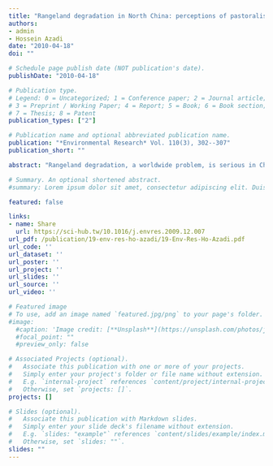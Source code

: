 ```yaml
---
title: "Rangeland degradation in North China: perceptions of pastoralists"
authors:
- admin
- Hossein Azadi
date: "2010-04-18"
doi: ""

# Schedule page publish date (NOT publication's date).
publishDate: "2010-04-18"

# Publication type.
# Legend: 0 = Uncategorized; 1 = Conference paper; 2 = Journal article;
# 3 = Preprint / Working Paper; 4 = Report; 5 = Book; 6 = Book section;
# 7 = Thesis; 8 = Patent
publication_types: ["2"]

# Publication name and optional abbreviated publication name.
publication: "*Environmental Research* Vol. 110(3), 302--307"
publication_short: ""

abstract: "Rangeland degradation, a worldwide problem, is serious in China, especially in the Northern provinces. To assess the pastoralists’ perceptions toward rangeland trend and degradation, a survey was conducted in Ningxia, North China. Data were collected from a total of 284 pastoralists in six Ningxia counties. Findings showed that the majority of respondents believe the rangelands in Ningxia have been degraded, although there are some disparities among the counties that illustrate differing severity of degradation. Findings also clarified that the pastoralists have more knowledge about the “technical” and “supportive” aspects of conditions, while remaining less aware of “economic” and “management” factors of this issue. Yet, a high disparity was revealed between pastoralists’ perceptions among the counties in this study. The correlation matrix showed that most of their perceptions do not act independently. Findings also showed that those pastoralists who believe that their rangeland trend is “improved” have broader management and social perceptions than those who believe their rangeland is “degraded”. Finally, correlation analysis showed that the management and social perceptions have a negative correlation with degradation severity. Based on the findings, recommendations for possible interventions through extension/educational programs to diminish rangeland degradation are made. The programs are suggested to be presented in three packages including “management”, “social”, and “economic” issues in rangeland degradation."

# Summary. An optional shortened abstract.
#summary: Lorem ipsum dolor sit amet, consectetur adipiscing elit. Duis posuere tellus ac convallis placerat. Proin tincidunt magna sed ex sollicitudin condimentum.

featured: false

links:
- name: Share
  url: https://sci-hub.tw/10.1016/j.envres.2009.12.007
url_pdf: /publication/19-env-res-ho-azadi/19-Env-Res-Ho-Azadi.pdf
url_code: ''
url_dataset: ''
url_poster: ''
url_project: ''
url_slides: ''
url_source: ''
url_video: ''

# Featured image
# To use, add an image named `featured.jpg/png` to your page's folder. 
#image:
  #caption: 'Image credit: [**Unsplash**](https://unsplash.com/photos/jdD8gXaTZsc)'
  #focal_point: ""
  #preview_only: false

# Associated Projects (optional).
#   Associate this publication with one or more of your projects.
#   Simply enter your project's folder or file name without extension.
#   E.g. `internal-project` references `content/project/internal-project/index.md`.
#   Otherwise, set `projects: []`.
projects: []

# Slides (optional).
#   Associate this publication with Markdown slides.
#   Simply enter your slide deck's filename without extension.
#   E.g. `slides: "example"` references `content/slides/example/index.md`.
#   Otherwise, set `slides: ""`.
slides: ""
---
```

